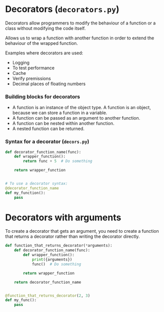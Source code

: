 # Decorators (`decorators.py`)

Decorators allow programmers to modify the behaviour of a function or a class without
modifying the code itself.

Allows us to wrap a function with another function in order to extend the behaviour of
the wrapped function.

Examples where decorators are used:

- Logging
- To test performance
- Cache
- Verify premissions
- Decimal places of floating numbers

### Building blocks for decorators

- A function is an instance of the object type. A function is an object, because we
  can store a function in a variable.
- A function can be passed as an argument to another function.
- A function can be nested within another function.
- A nested function can be returned.

### Syntax for a decorator (`decors.py`)

````python
def decorator_function_name(func):
    def wrapper_function():
        return func + 5  # Do something

    return wrapper_function


# To use a decorator syntax:
@decorator_function_name
def my_function():
    pass

````

# Decorators with arguments

To create a decorator that gets an argument, you need to create a function that returns a
decorator rather than writing the decorator directly.

````python
def function_that_returns_decorator(*arguments):
    def decorator_function_name(func):
        def wrapper_function():
            print({arguments})
            func()  # Do something

        return wrapper_function

    return decorator_function_name


@function_that_returns_decorator(2, 3)
def my_func():
    pass

````